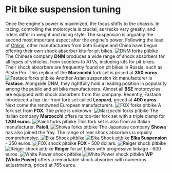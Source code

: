 # Pit bike suspension tuning

Once the engine's power is maximized, the focus shifts to the chassis. In racing, controlling the motorcycle is crucial, as tracks vary greatly, and riders differ in weight and riding style. The suspension is arguably the second most important aspect after the engine's power. Following the lead of [Ohlins](http://mypitbike.ru/blog/tuning/38.html), other manufacturers from both Europe and China have begun offering their own shock absorber kits for pit bikes. ![DNM forks pitbike](http://mypitbike.ru/uploads/images/00/00/02/2012/02/28/7a1a29.jpg "DNM forks pitbike") The Chinese company **DNM** produces a wide range of shock absorbers for all types of vehicles, from scooters to ATVs, including kits for pit bikes. Their shock absorbers are frequently found on pit bikes in Russia, such as PitsterPro. This replica of the **Marzocchi** fork set is priced at **350 euros**. ![Fastace forks pitbike](http://mypitbike.ru/uploads/images/00/00/02/2012/02/28/4c09bc.jpg "Fastace forks pitbike") Another Asian suspension kit manufacturer is **Fastace**. Alongside DNM, they rightfully hold a leading position in popularity among the public and pit bike manufacturers. Almost all **BSE** motorcycles are equipped with shock absorbers from this company. Recently, Fastace introduced a top-tier front fork set called **Leopard**, priced at **400 euros**. Next come the renowned European manufacturers. ![FOX forks pitbike](http://mypitbike.ru/uploads/images/00/00/02/2012/02/28/c4eedb.jpg "FOX forks pitbike") A fork set from **FOX**. The price is unknown. ![Marzocchi forks pitbike](http://mypitbike.ru/uploads/images/00/00/02/2012/02/28/169dfd.jpg "Marzocchi forks pitbike") The Italian company **Marzocchi** offers its top-tier fork set with a triple clamp for **1200 euros**. ![Paioli forks pitbike](http://mypitbike.ru/uploads/images/00/00/02/2012/02/28/a76203.jpg "Paioli forks pitbike") This fork set is also from an Italian manufacturer, **Paioli**. ![Showa forks pitbike](http://mypitbike.ru/uploads/images/00/00/02/2012/02/28/c4fc18.jpg "Showa forks pitbike") The Japanese company **Showa** has also joined the fray. The range of rear shock absorbers is equally comprehensive. ![Elka Shock pitbike](http://mypitbike.ru/uploads/images/00/00/02/2012/02/28/bb454f.jpg "Elka Shock pitbike") ![Elka Shock pitbike](http://mypitbike.ru/uploads/images/00/00/02/2012/02/28/0522bf.jpg "Elka Shock pitbike") **Elka Suspension** - 350 euros. ![FOX shock pitbike](http://mypitbike.ru/uploads/images/00/00/02/2012/02/28/d47149.jpg "FOX shock pitbike") **FOX** - 500 dollars. ![Reiger shock pitbike](http://mypitbike.ru/uploads/images/00/00/02/2012/02/28/02307d.jpg "Reiger shock pitbike") ![Reiger shock pitbike](http://mypitbike.ru/uploads/images/00/00/02/2012/02/28/f3b4ab.jpg "Reiger shock pitbike") **Reiger** for pit bikes with progressive linkage - 600 euros. ![White Power shock pitbike](http://mypitbike.ru/uploads/images/00/00/02/2012/02/28/960dcc.jpg "White Power shock pitbike") ![White Power shock pitbike](http://mypitbike.ru/uploads/images/00/00/02/2012/02/28/47b715.jpg "White Power shock pitbike") **WP (White Power)** offers a remarkable shock absorber with numerous adjustments, priced at 765 euros.